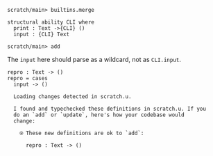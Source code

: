``` ucm :hide
scratch/main> builtins.merge
```

``` unison :hide
structural ability CLI where
  print : Text ->{CLI} ()
  input : {CLI} Text
```

``` ucm :hide
scratch/main> add
```

The `input` here should parse as a wildcard, not as `CLI.input`.

``` unison
repro : Text -> ()
repro = cases
  input -> ()
```

``` ucm :added-by-ucm
  Loading changes detected in scratch.u.

  I found and typechecked these definitions in scratch.u. If you
  do an `add` or `update`, here's how your codebase would
  change:
  
    ⍟ These new definitions are ok to `add`:
    
      repro : Text -> ()

```
